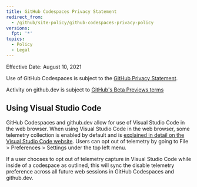 ```yaml
---
title: GitHub Codespaces Privacy Statement
redirect_from:
  - /github/site-policy/github-codespaces-privacy-policy
versions:
  fpt: '*'
topics:
  - Policy
  - Legal
---
```


Effective Date: August 10, 2021

Use of GitHub Codespaces is subject to the [GitHub Privacy Statement](/github/site-policy/github-privacy-statement).

Activity on github.dev is subject to [GitHub's Beta Previews terms](/github/site-policy/github-terms-of-service#j-beta-previews)

## Using Visual Studio Code

GitHub Codespaces and github.dev allow for use of Visual Studio Code in the web browser. When using Visual Studio Code in the web browser, some telemetry collection is enabled by default and is [explained in detail on the Visual Studio Code website](https://code.visualstudio.com/docs/getstarted/telemetry). Users can opt out of telemetry by going to File > Preferences > Settings under the top left menu.

If a user chooses to opt out of telemetry capture in Visual Studio Code while inside of a codespace as outlined, this will sync the disable telemetry preference across all future web sessions in GitHub Codespaces and github.dev.
